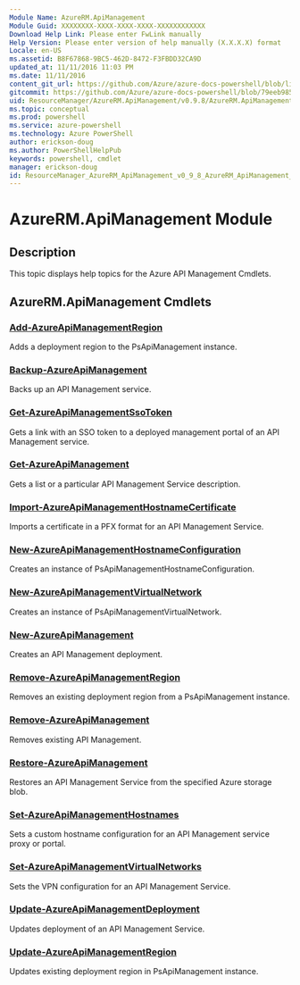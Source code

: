 ```yaml
---
Module Name: AzureRM.ApiManagement
Module Guid: XXXXXXXX-XXXX-XXXX-XXXX-XXXXXXXXXXXX
Download Help Link: Please enter FwLink manually
Help Version: Please enter version of help manually (X.X.X.X) format
Locale: en-US
ms.assetid: B8F67868-9BC5-462D-8472-F3FBDD32CA9D
updated_at: 11/11/2016 11:03 PM
ms.date: 11/11/2016
content_git_url: https://github.com/Azure/azure-docs-powershell/blob/live/azureps-cmdlets-docs/ResourceManager/AzureRM.ApiManagement/v0.9.8/AzureRM.ApiManagement.md
gitcommit: https://github.com/Azure/azure-docs-powershell/blob/79eeb985ea480979357fb4695832a0c3d29a48bf/azureps-cmdlets-docs/ResourceManager/AzureRM.ApiManagement/v0.9.8/AzureRM.ApiManagement.md
uid: ResourceManager/AzureRM.ApiManagement/v0.9.8/AzureRM.ApiManagement.md
ms.topic: conceptual
ms.prod: powershell
ms.service: azure-powershell
ms.technology: Azure PowerShell
author: erickson-doug
ms.author: PowerShellHelpPub
keywords: powershell, cmdlet
manager: erickson-doug
id: ResourceManager_AzureRM_ApiManagement_v0_9_8_AzureRM_ApiManagement_md
---
```


# AzureRM.ApiManagement Module
## Description
This topic displays help topics for the Azure API Management Cmdlets. 

## AzureRM.ApiManagement Cmdlets
### [Add-AzureApiManagementRegion](./Add-AzureApiManagementRegion.md)
Adds a deployment region to the PsApiManagement instance.


### [Backup-AzureApiManagement](./Backup-AzureApiManagement.md)
Backs up an API Management service.


### [Get-AzureApiManagementSsoToken](./Get-AzureApiManagementSsoToken.md)
Gets a link with an SSO token to a deployed management portal of an API Management service.


### [Get-AzureApiManagement](./Get-AzureApiManagement.md)
Gets a list or a particular API Management Service description.


### [Import-AzureApiManagementHostnameCertificate](./Import-AzureApiManagementHostnameCertificate.md)
Imports a certificate in a PFX format for an API Management Service.


### [New-AzureApiManagementHostnameConfiguration](./New-AzureApiManagementHostnameConfiguration.md)
Creates an instance of PsApiManagementHostnameConfiguration.


### [New-AzureApiManagementVirtualNetwork](./New-AzureApiManagementVirtualNetwork.md)
Creates an instance of PsApiManagementVirtualNetwork.


### [New-AzureApiManagement](./New-AzureApiManagement.md)
Creates an API Management deployment.


### [Remove-AzureApiManagementRegion](./Remove-AzureApiManagementRegion.md)
Removes an existing deployment region from a PsApiManagement instance.


### [Remove-AzureApiManagement](./Remove-AzureApiManagement.md)
Removes existing API Management.


### [Restore-AzureApiManagement](./Restore-AzureApiManagement.md)
Restores an API Management Service from the specified Azure storage blob.


### [Set-AzureApiManagementHostnames](./Set-AzureApiManagementHostnames.md)
Sets a custom hostname configuration for an API Management service proxy or portal.


### [Set-AzureApiManagementVirtualNetworks](./Set-AzureApiManagementVirtualNetworks.md)
Sets the VPN configuration for an API Management Service.


### [Update-AzureApiManagementDeployment](./Update-AzureApiManagementDeployment.md)
Updates deployment of an API Management Service.


### [Update-AzureApiManagementRegion](./Update-AzureApiManagementRegion.md)
Updates existing deployment region in PsApiManagement instance.



